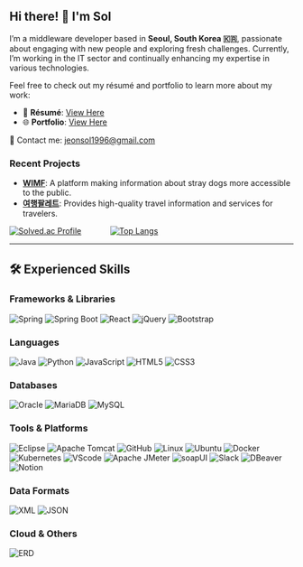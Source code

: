 ## Hi there! 👋 I'm **Sol**

I’m a middleware developer based in **Seoul, South Korea 🇰🇷**, passionate about engaging with new people and exploring fresh challenges. Currently, I’m working in the IT sector and continually enhancing my expertise in various technologies.

Feel free to check out my résumé and portfolio to learn more about my work:
- 📄 **Résumé**: [View Here](https://docs.google.com/document/d/1bMLI4QCNwW-ZOQh6QggzzeF01tpa8BIuLHbSebAkw6g/edit?usp=sharing)
- 🌐 **Portfolio**: [View Here](https://docs.google.com/presentation/d/1oF5fgzs65jXM8eVU9dKH0qQ-9T03NLvSd9EK3ZsDXYA/edit?usp=sharing)

📧 Contact me: [jeonsol1996@gmail.com](mailto:jeonsol1996@gmail.com)

### Recent Projects
- [**WIMF**](https://github.com/2305PublicDataWebApp/WIMF): A platform making information about stray dogs more accessible to the public.
- [**여행팔레트**](https://github.com/2305PublicDataWebApp/TravelPalette): Provides high-quality travel information and services for travelers.

[![Solved.ac Profile](http://mazassumnida.wtf/api/v2/generate_badge?boj=pinetree2024)](https://solved.ac/pinetree2024/) &nbsp; &nbsp; &nbsp; &nbsp; &nbsp; &nbsp; [![Top Langs](https://github-readme-stats.vercel.app/api/top-langs/?username=JeonSol-Kor&theme=dark)](https://github.com/anuraghazra/github-readme-stats)

---

## 🛠 Experienced Skills

### **Frameworks & Libraries**
![Spring](https://img.shields.io/badge/Spring-6DB33F?style=for-the-badge&logo=spring&logoColor=white)
![Spring Boot](https://img.shields.io/badge/Spring%20Boot-6DB33F?style=for-the-badge&logo=spring-boot&logoColor=white)
![React](https://img.shields.io/badge/React-61DAFB?style=for-the-badge&logo=react&logoColor=black)
![jQuery](https://img.shields.io/badge/jQuery-0769AD?style=for-the-badge&logo=jquery&logoColor=white)
![Bootstrap](https://img.shields.io/badge/Bootstrap-563D7C?style=for-the-badge&logo=bootstrap&logoColor=white)

### **Languages**
![Java](https://img.shields.io/badge/Java-ED8B00?style=for-the-badge&logo=java&logoColor=white)
![Python](https://img.shields.io/badge/Python-3776AB?style=for-the-badge&logo=python&logoColor=white)
![JavaScript](https://img.shields.io/badge/JavaScript-F7DF1E?style=for-the-badge&logo=javascript&logoColor=black)
![HTML5](https://img.shields.io/badge/HTML5-E34F26?style=for-the-badge&logo=html5&logoColor=white)
![CSS3](https://img.shields.io/badge/CSS3-1572B6?style=for-the-badge&logo=css3&logoColor=white)

### **Databases**
![Oracle](https://img.shields.io/badge/Oracle-F80000?style=for-the-badge&logo=oracle&logoColor=white)
![MariaDB](https://img.shields.io/badge/MariaDB-003545?style=for-the-badge&logo=mariadb&logoColor=white)
![MySQL](https://img.shields.io/badge/MySQL-4479A1?style=for-the-badge&logo=mysql&logoColor=white)

### **Tools & Platforms**
![Eclipse](https://img.shields.io/badge/Eclipse-2C2255?style=for-the-badge&logo=eclipse&logoColor=white)
![Apache Tomcat](https://img.shields.io/badge/Apache%20Tomcat-F8DC75?style=for-the-badge&logo=apache-tomcat&logoColor=black)
![GitHub](https://img.shields.io/badge/GitHub-181717?style=for-the-badge&logo=github&logoColor=white)
![Linux](https://img.shields.io/badge/Linux-FCC624?style=for-the-badge&logo=linux&logoColor=black)
![Ubuntu](https://img.shields.io/badge/Ubuntu-E95420?style=for-the-badge&logo=ubuntu&logoColor=white)
![Docker](https://img.shields.io/badge/Docker-2496ED?style=for-the-badge&logo=docker&logoColor=white)
![Kubernetes](https://img.shields.io/badge/Kubernetes-326CE5?style=for-the-badge&logo=kubernetes&logoColor=white)
![VScode](https://img.shields.io/badge/VScode-007ACC?style=for-the-badge&logo=visual-studio-code&logoColor=white)
![Apache JMeter](https://img.shields.io/badge/Apache%20JMeter-D22128?style=for-the-badge&logo=apache-jmeter&logoColor=white)
![soapUI](https://img.shields.io/badge/soapUI-6DB33F?style=for-the-badge&logo=soapui&logoColor=white)
![Slack](https://img.shields.io/badge/Slack-4A154B?style=for-the-badge&logo=slack&logoColor=white)
![DBeaver](https://img.shields.io/badge/DBeaver-1E90FF?style=for-the-badge&logo=dbeaver&logoColor=white)
![Notion](https://img.shields.io/badge/Notion-000000?style=for-the-badge&logo=notion&logoColor=white)

### **Data Formats**
![XML](https://img.shields.io/badge/XML-9B6F6F?style=for-the-badge&logo=xml&logoColor=white)
![JSON](https://img.shields.io/badge/JSON-000000?style=for-the-badge&logo=json&logoColor=white)

### **Cloud & Others**
![ERD](https://img.shields.io/badge/ERD-0C4E9C?style=for-the-badge)
